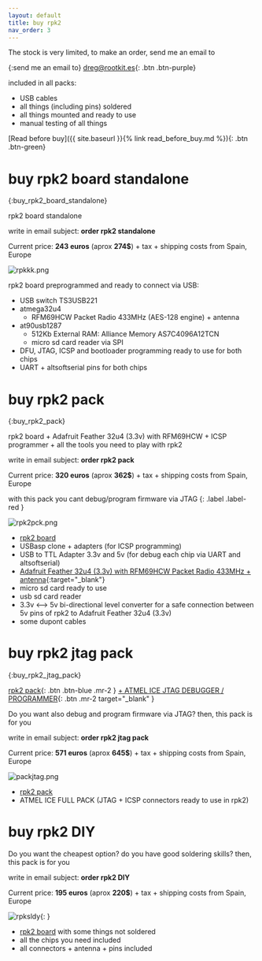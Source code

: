 ```yaml
---
layout: default
title: buy rpk2
nav_order: 3
---
```


The stock is very limited, to make an order, send me an email to

{:send me an email to}
[dreg@rootkit.es](mailto:dreg@rootkit.es){: .btn .btn-purple}

included in all packs:
- USB cables 
- all things (including pins) soldered
- all things mounted and ready to use
- manual testing of all things

[Read before buy]({{ site.baseurl }}{% link read_before_buy.md %}){: .btn .btn-green}

# buy rpk2 board standalone  
{:buy_rpk2_board_standalone}

rpk2 board standalone 

write in email subject: **order rpk2 standalone**

Current price: **243 euros** (aprox **274$**) + tax + shipping costs from Spain, Europe

![rpkkk.png](/assets/images/rpkkk.png)

rpk2 board preprogrammed and ready to connect via USB:
- USB switch TS3USB221
- atmega32u4
  - RFM69HCW Packet Radio 433MHz (AES-128 engine) + antenna 
- at90usb1287
  - 512Kb External RAM: Alliance Memory AS7C4096A­12TCN 
  - micro sd card reader via SPI
- DFU, JTAG, ICSP and bootloader programming ready to use for both chips
- UART + altsoftserial pins for both chips

# buy rpk2 pack 
{:buy_rpk2_pack}

rpk2 board + Adafruit Feather 32u4 (3.3v) with RFM69HCW + ICSP programmer + all the tools you need to play with rpk2

write in email subject: **order rpk2 pack**

Current price: **320 euros** (aprox **362$**) + tax + shipping costs from Spain, Europe

with this pack you cant debug/program firmware via JTAG
{: .label .label-red }

![rpk2pck.png](/assets/images/rpk2pck.png)

- [rpk2 board](#buy-rpk2-board-standalone)
- USBasp clone + adapters (for ICSP programming) 
- USB to TTL Adapter 3.3v and 5v (for debug each chip via UART and altsoftserial)
- [Adafruit Feather 32u4 (3.3v) with RFM69HCW Packet Radio 433MHz + antenna](https://www.adafruit.com/product/3077){:target="_blank"}
- micro sd card ready to use
- usb sd card reader
- 3.3v <--> 5v bi-directional level converter for a safe connection between 5v pins of rpk2 to Adafruit Feather 32u4 (3.3v)
- some dupont cables

# buy rpk2 jtag pack
{:buy_rpk2_jtag_pack}

[rpk2 pack](#buy-rpk2-pack){: .btn .btn-blue .mr-2 } [+ ATMEL ICE JTAG DEBUGGER / PROGRAMMER](/assets/images/jtagdebugging.png){: .btn .mr-2 target="_blank" }

Do you want also debug and program firmware via JTAG? then, this pack is for you

write in email subject: **order rpk2 jtag pack**

Current price: **571 euros** (aprox **645$**) + tax + shipping costs from Spain, Europe

![packjtag.png](/assets/images/packjtag.png)

- [rpk2 pack](#buy-rpk2-pack)
- ATMEL ICE FULL PACK (JTAG + ICSP connectors ready to use in rpk2)

# buy rpk2 DIY

Do you want the cheapest option? do you have good soldering skills? then, this pack is for you

write in email subject: **order rpk2 DIY**

Current price: **195 euros** (aprox **220$**) + tax + shipping costs from Spain, Europe

![rpksldy](/assets/images/rpksldy.png){: }

- [rpk2 board](#buy-rpk2-board-standalone) with some things not soldered
- all the chips you need included
- all connectors + antenna + pins included
